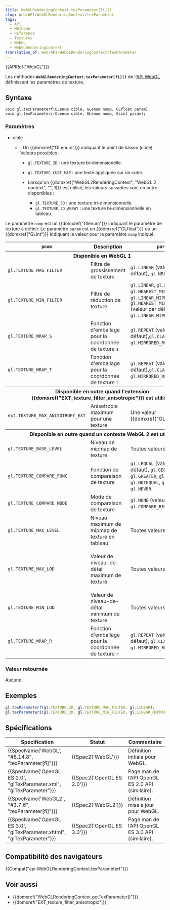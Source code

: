 ```yaml
---
title: WebGLRenderingContext.texParameter[fi]()
slug: Web/API/WebGLRenderingContext/texParameter
tags:
  - API
  - Méthode
  - Reference
  - Textures
  - WebGL
  - WebGLRenderingContext
translation_of: Web/API/WebGLRenderingContext/texParameter
---
```

{{APIRef("WebGL")}}

Les méthodes **`WebGLRenderingContext.texParameter[fi]()`** de l'[API WebGL](/fr-FR/docs/Web/API/WebGL_API) définissent les paramètres de texture.

## Syntaxe

    void gl.texParameterf(GLenum cible, GLenum nomp, GLfloat param);
    void gl.texParameteri(GLenum cible, GLenum nomp, GLint param);

### Paramètres

- cible

  - : Un {{domxref("GLenum")}} indiquant le point de liaison (cible). Valeurs possibles :

    - `gl.TEXTURE_2D`&nbsp;: une texture bi-dimensionelle.
    - `gl.TEXTURE_CUBE_MAP`&nbsp;: une texte appliquée sur un cube.
    - Lorsqu'un {{domxref("WebGL2RenderingContext", "WebGL 2 context", "", 1)}} est utilisé, les valeurs suivantes sont en outre disponibles :

      - `gl.TEXTURE_3D`&nbsp;: une texture tri-dimensionnelle.
      - `gl.TEXTURE_2D_ARRAY`&nbsp;: une texture bi-dimensionnelle en tableau.

Le paramètre `nomp` est un {{domxref("Glenum")}} indiquant le paramètre de texture à définir. Le paramètre `param` est un {{domxref("GLfloat")}} ou un {{domxref("GLint")}} indiquant la valeur pour le paramètre `nomp` indiqué.

<table class="standard-table">
  <thead>
    <tr>
      <th scope="col"><code>pnom</code></th>
      <th scope="col">Description</th>
      <th scope="col"><code>param</code></th>
    </tr>
  </thead>
  <tbody>
    <tr>
      <th colspan="3">Disponible en WebGL 1</th>
    </tr>
    <tr>
      <td><code>gl.TEXTURE_MAG_FILTER</code></td>
      <td>Filtre de grossissement de texture</td>
      <td>
        <code>gl.LINEAR</code> (valeur par défaut), <code>gl.NEAREST</code>.
      </td>
    </tr>
    <tr>
      <td><code>gl.TEXTURE_MIN_FILTER</code></td>
      <td>Filtre de réduction de texture</td>
      <td>
        <code>gl.LINEAR</code>, <code>gl.NEAREST</code>,
        <code>gl.NEAREST_MIPMAP_NEAREST</code>,
        <code>gl.LINEAR_MIPMAP_NEAREST</code>,
        <code>gl.NEAREST_MIPMAP_LINEAR</code> (valeur par défaut),
        <code>gl.LINEAR_MIPMAP_LINEAR</code>.
      </td>
    </tr>
    <tr>
      <td><code>gl.TEXTURE_WRAP_S</code></td>
      <td>Fonction d'emballage pour la coordonnée de texture <code>s</code></td>
      <td>
        <code>gl.REPEAT</code> (valeur par
        défaut),<code>gl.CLAMP_TO_EDGE</code>, <code>gl.MIRRORED_REPEAT</code>.
      </td>
    </tr>
    <tr>
      <td><code>gl.TEXTURE_WRAP_T</code></td>
      <td>Fonction d'emballage pour la coordonnée de texture <code>t</code></td>
      <td>
        <code>gl.REPEAT</code> (valeur par
        défaut),<code>gl.CLAMP_TO_EDGE</code>, <code>gl.MIRRORED_REPEAT</code>.
      </td>
    </tr>
    <tr>
      <th colspan="3">
        Disponible en outre quand l'extension
        {{domxref("EXT_texture_filter_anisotropic")}} est
        utilisée
      </th>
    </tr>
    <tr>
      <td><code>ext.TEXTURE_MAX_ANISOTROPY_EXT</code></td>
      <td>Anisotropie maximum pour une texture</td>
      <td>Une valeur {{domxref("GLfloat")}}.</td>
    </tr>
    <tr>
      <th colspan="3">
        Disponible en outre quand un contexte WebGL 2 est utilisé
      </th>
    </tr>
    <tr>
      <td><code>gl.TEXTURE_BASE_LEVEL</code></td>
      <td>Niveau de mipmap de texture</td>
      <td>Toutes valeurs int.</td>
    </tr>
    <tr>
      <td><code>gl.TEXTURE_COMPARE_FUNC</code></td>
      <td>Fonction de comparaison de texture</td>
      <td>
        <code>gl.LEQUAL</code> (valeur par défaut), <code>gl.GEQUAL</code>,
        <code>gl.LESS</code>, <code>gl.GREATER</code>, <code>gl.EQUAL</code>,
        <code>gl.NOTEQUAL</code>, <code>gl.ALWAYS</code>, <code>gl.NEVER</code>.
      </td>
    </tr>
    <tr>
      <td><code>gl.TEXTURE_COMPARE_MODE</code></td>
      <td>Mode de comparaison de texture</td>
      <td>
        <code>gl.NONE</code> (valeur défaut),
        <code>gl.COMPARE_REF_TO_TEXTURE</code>.
      </td>
    </tr>
    <tr>
      <td><code>gl.TEXTURE_MAX_LEVEL</code></td>
      <td>Niveau maximum de mipmap de texture en tableau</td>
      <td>Toutes valeurs int.</td>
    </tr>
    <tr>
      <td><code>gl.TEXTURE_MAX_LOD</code></td>
      <td><p>Valeur de niveau-de-détail maximum de texture</p></td>
      <td>Toutes valeurs float.</td>
    </tr>
    <tr>
      <td><code>gl.TEXTURE_MIN_LOD</code></td>
      <td>Valeur de niveau-de-détail minimum de texture</td>
      <td>Toutes valeurs float.</td>
    </tr>
    <tr>
      <td><code>gl.TEXTURE_WRAP_R</code></td>
      <td>
        Fonction d'emballage pour la coordonnée de texture  <code>r</code>
      </td>
      <td>
        <code>gl.REPEAT</code> (valeur par défaut),
        <code>gl.CLAMP_TO_EDGE</code>, <code>gl.MIRRORED_REPEAT</code>.
      </td>
    </tr>
  </tbody>
</table>

### Valeur retournée

Aucune.

## Exemples

```js
gl.texParameterf(gl.TEXTURE_2D, gl.TEXTURE_MAG_FILTER, gl.LINEAR);
gl.texParameteri(gl.TEXTURE_2D, gl.TEXTURE_MIN_FILTER, gl.LINEAR_MIPMAP_NEAREST);
```

## Spécifications

| Spécification                                                                                    | Statut                               | Commentaire                                      |
| ------------------------------------------------------------------------------------------------ | ------------------------------------ | ------------------------------------------------ |
| {{SpecName('WebGL', "#5.14.8", "texParameter[fi]")}}                             | {{Spec2('WebGL')}}             | Définition initiale pour WebGL.                  |
| {{SpecName('OpenGL ES 2.0', "glTexParameter.xml", "glTexParameter")}}     | {{Spec2('OpenGL ES 2.0')}} | Page man de l’API OpenGL ES 2.0 API (similaire). |
| {{SpecName('WebGL2', "#3.7.6", "texParameter[fi]")}}                             | {{Spec2('WebGL2')}}             | Définition mise à jour pour WebGL.               |
| {{SpecName('OpenGL ES 3.0', "glTexParameter.xhtml", "glTexParameter")}} | {{Spec2('OpenGL ES 3.0')}} | Page man de l’API OpenGL ES 3.0 API (similaire). |

## Compatibilité des navigateurs

{{Compat("api.WebGLRenderingContext.texParameterf")}}

## Voir aussi

- {{domxref("WebGLRenderingContext.getTexParameter()")}}
- {{domxref("EXT_texture_filter_anisotropic")}}
